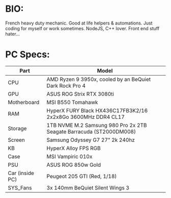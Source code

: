 # BIO:
French heavy duty mechanic. Good at life helpers & automations.
Just coding for myself or work sometimes.
NodeJS, C++ lover.
Front end stuff hater...

# PC Specs:

| Part            | Model                                                               |
|-----------------|---------------------------------------------------------------------|
| CPU             | AMD Ryzen 9 3950x, cooled by an BeQuiet Dark Rock Pro 4             |
| GPU             | ASUS ROG Strix RTX 3080ti                                           |
| Motherboard     | MSI B550 Tomahawk                                                   |
| RAM             | HyperX FURY Black HX436C17FB3K2/16 2x2x8Go 3600MHz DDR4 CL17        |
| Storage         | 1TB NVME M.2 Samsung 980 Pro 2x 2TB Seagate Barracuda (ST2000DM008) |
| Screen          | Samsung Odyssey G7 27" 2k 240hz                                     |
| KB              | HyperX Alloy FPS RGB                                                |
| Case            | MSI Vampiric 010x                                                   |
| PSU             | ASUS ROG 850w Gold                                                  |
| Car (inside PC) | Peugeot 205 GTI (Red, 1/18)                                         |
| SYS_Fans        | 3x 140mm BeQuiet Silent Wings 3                                     |
